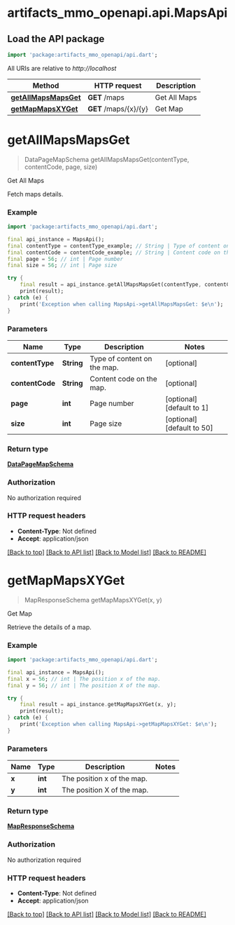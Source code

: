 # artifacts_mmo_openapi.api.MapsApi

## Load the API package
```dart
import 'package:artifacts_mmo_openapi/api.dart';
```

All URIs are relative to *http://localhost*

Method | HTTP request | Description
------------- | ------------- | -------------
[**getAllMapsMapsGet**](MapsApi.md#getallmapsmapsget) | **GET** /maps | Get All Maps
[**getMapMapsXYGet**](MapsApi.md#getmapmapsxyget) | **GET** /maps/{x}/{y} | Get Map


# **getAllMapsMapsGet**
> DataPageMapSchema getAllMapsMapsGet(contentType, contentCode, page, size)

Get All Maps

Fetch maps details.

### Example
```dart
import 'package:artifacts_mmo_openapi/api.dart';

final api_instance = MapsApi();
final contentType = contentType_example; // String | Type of content on the map.
final contentCode = contentCode_example; // String | Content code on the map.
final page = 56; // int | Page number
final size = 56; // int | Page size

try {
    final result = api_instance.getAllMapsMapsGet(contentType, contentCode, page, size);
    print(result);
} catch (e) {
    print('Exception when calling MapsApi->getAllMapsMapsGet: $e\n');
}
```

### Parameters

Name | Type | Description  | Notes
------------- | ------------- | ------------- | -------------
 **contentType** | **String**| Type of content on the map. | [optional] 
 **contentCode** | **String**| Content code on the map. | [optional] 
 **page** | **int**| Page number | [optional] [default to 1]
 **size** | **int**| Page size | [optional] [default to 50]

### Return type

[**DataPageMapSchema**](DataPageMapSchema.md)

### Authorization

No authorization required

### HTTP request headers

 - **Content-Type**: Not defined
 - **Accept**: application/json

[[Back to top]](#) [[Back to API list]](../README.md#documentation-for-api-endpoints) [[Back to Model list]](../README.md#documentation-for-models) [[Back to README]](../README.md)

# **getMapMapsXYGet**
> MapResponseSchema getMapMapsXYGet(x, y)

Get Map

Retrieve the details of a map.

### Example
```dart
import 'package:artifacts_mmo_openapi/api.dart';

final api_instance = MapsApi();
final x = 56; // int | The position x of the map.
final y = 56; // int | The position X of the map.

try {
    final result = api_instance.getMapMapsXYGet(x, y);
    print(result);
} catch (e) {
    print('Exception when calling MapsApi->getMapMapsXYGet: $e\n');
}
```

### Parameters

Name | Type | Description  | Notes
------------- | ------------- | ------------- | -------------
 **x** | **int**| The position x of the map. | 
 **y** | **int**| The position X of the map. | 

### Return type

[**MapResponseSchema**](MapResponseSchema.md)

### Authorization

No authorization required

### HTTP request headers

 - **Content-Type**: Not defined
 - **Accept**: application/json

[[Back to top]](#) [[Back to API list]](../README.md#documentation-for-api-endpoints) [[Back to Model list]](../README.md#documentation-for-models) [[Back to README]](../README.md)

